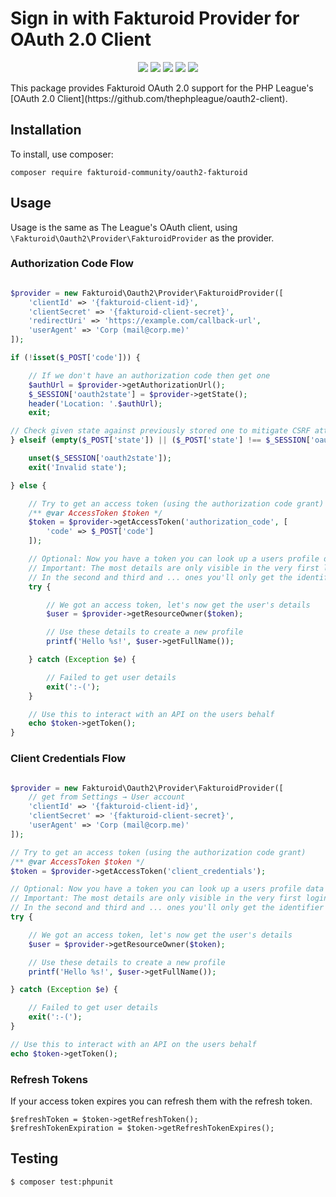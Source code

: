 # Sign in with Fakturoid Provider for OAuth 2.0 Client

<p align=center>
  <a href="https://github.com/fakturoid-community/oauth2-fakturoid/actions"><img src="https://badgen.net/github/checks/fakturoid-community/oauth2-fakturoid/master"></a>
  <a href="https://packagist.org/packages/fakturoid-community/oauth2-fakturoid"><img src="https://badgen.net/packagist/dm/fakturoid-community/oauth2-fakturoid"></a>
  <a href="https://packagist.org/packages/fakturoid-community/oauth2-fakturoid"><img src="https://badgen.net/packagist/v/fakturoid-community/oauth2-fakturoid"></a>
  <a href="https://packagist.org/packages/fakturoid-community/oauth2-fakturoid"><img src="https://badgen.net/packagist/php/fakturoid-community/oauth2-fakturoid"></a>
  <a href="https://github.com/fakturoid-community/oauth2-fakturoid"><img src="https://badgen.net/github/license/fakturoid-community/oauth2-fakturoid"></a>

</p>
This package provides Fakturoid OAuth 2.0 support for the PHP League's [OAuth 2.0 Client](https://github.com/thephpleague/oauth2-client).

## Installation

To install, use composer:

```
composer require fakturoid-community/oauth2-fakturoid
```

## Usage

Usage is the same as The League's OAuth client, using `\Fakturoid\Oauth2\Provider\FakturoidProvider` as the provider.

### Authorization Code Flow

```php

$provider = new Fakturoid\Oauth2\Provider\FakturoidProvider([
    'clientId' => '{fakturoid-client-id}',
    'clientSecret' => '{fakturoid-client-secret}', 
    'redirectUri' => 'https://example.com/callback-url',
    'userAgent' => 'Corp (mail@corp.me)'
]);

if (!isset($_POST['code'])) {

    // If we don't have an authorization code then get one
    $authUrl = $provider->getAuthorizationUrl();
    $_SESSION['oauth2state'] = $provider->getState();
    header('Location: '.$authUrl);
    exit;

// Check given state against previously stored one to mitigate CSRF attack
} elseif (empty($_POST['state']) || ($_POST['state'] !== $_SESSION['oauth2state'])) {

    unset($_SESSION['oauth2state']);
    exit('Invalid state');

} else {

    // Try to get an access token (using the authorization code grant)
    /** @var AccessToken $token */
    $token = $provider->getAccessToken('authorization_code', [
        'code' => $_POST['code']
    ]);

    // Optional: Now you have a token you can look up a users profile data
    // Important: The most details are only visible in the very first login!
    // In the second and third and ... ones you'll only get the identifier of the user!
    try {

        // We got an access token, let's now get the user's details
        $user = $provider->getResourceOwner($token);

        // Use these details to create a new profile
        printf('Hello %s!', $user->getFullName());

    } catch (Exception $e) {

        // Failed to get user details
        exit(':-(');
    }

    // Use this to interact with an API on the users behalf
    echo $token->getToken();
}
```


### Client Credentials Flow

```php

$provider = new Fakturoid\Oauth2\Provider\FakturoidProvider([
    // get from Settings → User account
    'clientId' => '{fakturoid-client-id}',
    'clientSecret' => '{fakturoid-client-secret}', 
    'userAgent' => 'Corp (mail@corp.me)'
]);

// Try to get an access token (using the authorization code grant)
/** @var AccessToken $token */
$token = $provider->getAccessToken('client_credentials');

// Optional: Now you have a token you can look up a users profile data
// Important: The most details are only visible in the very first login!
// In the second and third and ... ones you'll only get the identifier of the user!
try {

    // We got an access token, let's now get the user's details
    $user = $provider->getResourceOwner($token);

    // Use these details to create a new profile
    printf('Hello %s!', $user->getFullName());

} catch (Exception $e) {

    // Failed to get user details
    exit(':-(');
}

// Use this to interact with an API on the users behalf
echo $token->getToken();
```

### Refresh Tokens

If your access token expires you can refresh them with the refresh token.

```
$refreshToken = $token->getRefreshToken();
$refreshTokenExpiration = $token->getRefreshTokenExpires();
```

## Testing

``` bash
$ composer test:phpunit
```